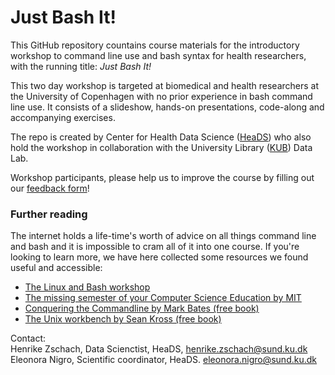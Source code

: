 # Just Bash It!

This GitHub repository countains course materials for the introductory workshop to command line use and bash syntax for health researchers, with the running title: _Just Bash It!_

This two day workshop is targeted at biomedical and health researchers at the University of Copenhagen with no prior experience in bash command line use. It consists of a slideshow, hands-on presentations, code-along and accompanying exercises.    

The repo is created by Center for Health Data Science ([HeaDS](https://heads.ku.dk/)) who also hold the workshop in collaboration with the University Library ([KUB](https://kub.kb.dk/datalab)) Data Lab.

Workshop participants, please help us to improve the course by filling out our [feedback form](https://forms.office.com/r/nCsvsRFsAU)!

### Further reading

The internet holds a life-time's worth of advice on all things command line and bash and it is impossible to cram all of it into one course. If you're looking to learn more, we have here collected some resources we found useful and accessible:

* [The Linux and Bash workshop](https://programming-workshops.readthedocs.io/en/stable/workshops/01_linux_bash/index.html)
* [The missing semester of your Computer Science Education by MIT](https://missing.csail.mit.edu/)
* [Conquering the Commandline by Mark Bates (free book)](http://conqueringthecommandline.com/book)
* [The Unix workbench by Sean Kross (free book)](https://seankross.com/the-unix-workbench/)

Contact:   
Henrike Zschach, Data Scienctist, HeaDS, henrike.zschach@sund.ku.dk   
Eleonora Nigro, Scientific coordinator, HeaDS. eleonora.nigro@sund.ku.dk

